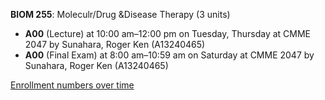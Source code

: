**BIOM 255**: Moleculr/Drug &Disease Therapy (3 units)

- **A00** (Lecture) at 10:00 am–12:00 pm on Tuesday, Thursday at CMME 2047 by Sunahara, Roger Ken (A13240465)
- **A00** (Final Exam) at 8:00 am–10:59 am on Saturday at CMME 2047 by Sunahara, Roger Ken (A13240465)

[Enrollment numbers over time](./BIOM255.tsv)
